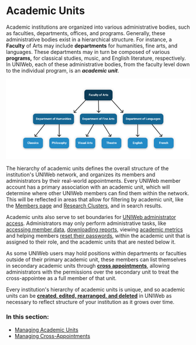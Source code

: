 # Academic Units

Academic institutions are organized into various administrative bodies, such as faculties, departments, offices, and programs. Generally, these administrative bodies exist in a hierarchical structure. For instance, a **Faculty** of Arts may include **departments** for humanities, fine arts, and languages. These departments may in turn be composed of various **programs,** for classical studies, music, and English literature, respectively. In UNIWeb, each of these administrative bodies, from the faculty level down to the individual program, is an _**academic unit**_. 

![](../../.gitbook/assets/frame-2.png)

The hierarchy of academic units defines the overall structure of the institution's UNIWeb network, and organizes its members and administrators by their real-world appointments. Every UNIWeb member account has a primary association with an academic unit, which will determine where other UNIWeb members can find them within the network. This will be reflected in areas that allow for filtering by academic unit, like the [Members page](../../navigating-uniweb.md#the-members-page) and [Research Clusters](), and in search results.

Academic units also serve to set boundaries for [UNIWeb administrator access](../access-control/managing-administrator-roles-and-permissions.md). Administrators may only perform administrative tasks, like [accessing member data](../../networking-on-uniweb/filling-out-your-public-profile.md#filling-out-another-uniweb-members-public-profile), [downloading reports](../../your-academic-information/downloading-cvs-and-reports.md#downloading-cv-and-report-files-for-other-uniweb-members), viewing [academic metrics]() and helping members [reset their passwords](../account-management/account-login.md#sending-a-password-reset-email-to-a-uniweb-member), within the academic unit that is assigned to their role, and the academic units that are nested below it.

As some UNIWeb users may hold positions within departments or faculties outside of their primary academic unit, these members can list themselves in secondary academic units through [**cross appointments**](cross-appointments.md), allowing administrators with the permissions over the secondary unit to treat the cross-appointee as a full member of that unit.

Every institution's hierarchy of academic units is unique, and so academic units can be [**created, edited, rearranged, and deleted**](cross-appointments.md) in UNIWeb as necessary to reflect structure of your institution as it grows over time.

### In this section:

* [Managing Academic Units](managing-academic-units.md)
* [Managing Cross-Appointments](cross-appointments.md)

